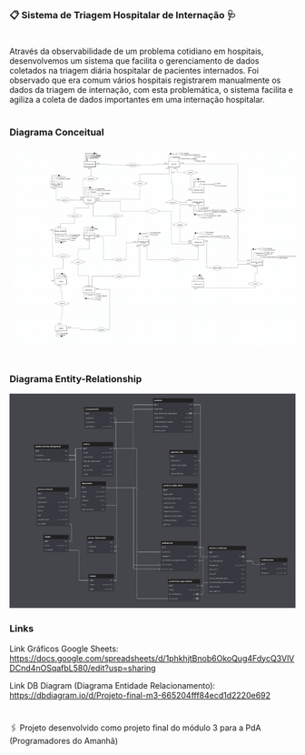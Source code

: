 ### 📋 Sistema de Triagem Hospitalar de Internação 🩺

#
Através da observabilidade de um problema cotidiano em hospitais, desenvolvemos um sistema que facilita o gerenciamento de dados coletados na triagem diária hospitalar de pacientes internados. Foi observado que era comum vários hospitais registrarem manualmente os dados da triagem de internação, com esta problemática, o sistema facilita e agiliza a coleta de dados importantes em uma internação hospitalar.
#

### Diagrama Conceitual

![alt text](readme/image-1.png)

#

### Diagrama Entity-Relationship

![alt text](readme/image.png)

### Links

Link Gráficos Google Sheets: https://docs.google.com/spreadsheets/d/1phkhjtBnob6OkoQug4FdycQ3VlVDCnd4nOSqafbL580/edit?usp=sharing


Link DB Diagram (Diagrama Entidade Relacionamento): https://dbdiagram.io/d/Projeto-final-m3-665204fff84ecd1d2220e692


#
🖇️ Projeto desenvolvido como projeto final do módulo 3 para a PdA (Programadores do Amanhã)  

